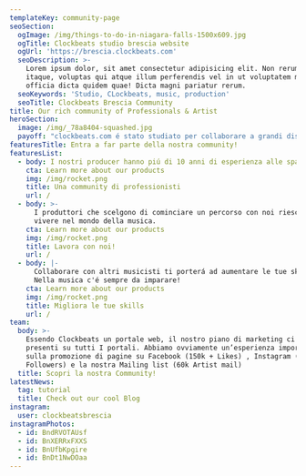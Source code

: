 ```yaml
---
templateKey: community-page
seoSection:
  ogImage: /img/things-to-do-in-niagara-falls-1500x609.jpg
  ogTitle: Clockbeats studio brescia website
  ogUrl: 'https://brescia.clockbeats.com'
  seoDescription: >-
    Lorem ipsum dolor, sit amet consectetur adipisicing elit. Non rerum, quam
    itaque, voluptas qui atque illum perferendis vel in ut voluptatem modi,
    officia dicta quidem quae! Dicta magni pariatur rerum.
  seoKeywords: 'Studio, CLockbeats, music, production'
  seoTitle: Clockbeats Brescia Community
title: Our rich community of Professionals & Artist
heroSection:
  image: /img/_78a8404-squashed.jpg
  payoff: "clockbeats.com é stato studiato per collaborare a grandi distanze,\L a noi non serve vederti di persona!\L\n\L\nTi aiuteremo a capire cosa migliorare nelle tue produzioni direttamente dal nostro portale, evitando l’utilizzo di dropbox o altri servizi analoghi.\n                            "
featuresTitle: Entra a far parte della nostra community!
featuresList:
  - body: I nostri producer hanno piú di 10 anni di esperienza alle spalle.
    cta: Learn more about our products
    img: /img/rocket.png
    title: Una community di professionisti
    url: /
  - body: >-
      I produttori che scelgono di cominciare un percorso con noi riescono a
      vivere nel mondo della musica.
    cta: Learn more about our products
    img: /img/rocket.png
    title: Lavora con noi!
    url: /
  - body: |-
      Collaborare con altri musicisti ti porterá ad aumentare le tue skills.
      Nella musica c'é sempre da imparare!
    cta: Learn more about our products
    img: /img/rocket.png
    title: Migliora le tue skills
    url: /
team:
  body: >-
    Essendo Clockbeats un portale web, il nostro piano di marketing ci vede
    presenti su tutti I portali. Abbiamo ovviamente un’esperienza importante
    sulla promozione di pagine su Facebook (150k + Likes) , Instagram (40k++
    Followers) e la nostra Mailing list (60k Artist mail)
  title: Scopri la nostra Community!
latestNews:
  tag: tutorial
  title: Check out our cool Blog
instagram:
  user: clockbeatsbrescia
instagramPhotos:
  - id: BndRVOTAUsf
  - id: BnXERRxFXXS
  - id: BnUfbKpgire
  - id: BnDt1NwDOaa
---
```


